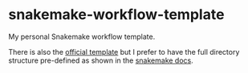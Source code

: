 # snakemake-workflow-template
My personal Snakemake workflow template.

There is also the [official template](https://github.com/snakemake-workflows/snakemake-workflow-template) but I prefer to have the full directory structure pre-defined as shown in the [snakemake docs](https://snakemake.readthedocs.io/en/stable/snakefiles/deployment.html#use-with-modules).  
